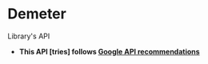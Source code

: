 # Demeter
Library's API

* **This API [tries] follows [Google API recommendations](https://cloud.google.com/apis/design/resources)**
